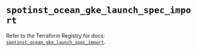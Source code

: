 # `spotinst_ocean_gke_launch_spec_import`

Refer to the Terraform Registry for docs: [`spotinst_ocean_gke_launch_spec_import`](https://registry.terraform.io/providers/spotinst/spotinst/1.188.0/docs/resources/ocean_gke_launch_spec_import).
